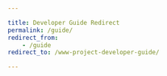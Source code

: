 ```yaml
---

title: Developer Guide Redirect
permalink: /guide/
redirect_from: 
    - /guide
redirect_to: /www-project-developer-guide/

---
```

